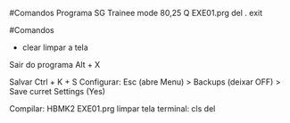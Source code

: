 #Comandos Programa SG Trainee
mode 80,25 
Q EXE01.prg
del .
exit

#Comandos
* clear
limpar a tela

Sair do programa Alt + X

Salvar Ctrl + K + S
Configurar: Esc (abre Menu) > Backups (deixar OFF) > Save curret Settings (Yes)

Compilar:
HBMK2 EXE01.prg
limpar tela terminal: cls
del <arquivo>
